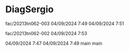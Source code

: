 # DiagSergio
 fac/20213tn062-003
04/09/2024 7:49
04/09/2024 7:51

 fac/20213tn062-002
04/09/2024 7:53

04/09/2024 7:47
04/09/2024 7:49
main
main
